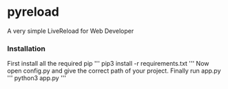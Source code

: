 # pyreload
A very simple LiveReload for Web Developer

### Installation
First install all the required pip
'''
pip3 install -r requirements.txt
'''
Now open config.py and give the correct path of your project.
Finally run app.py
'''
python3 app.py
'''

